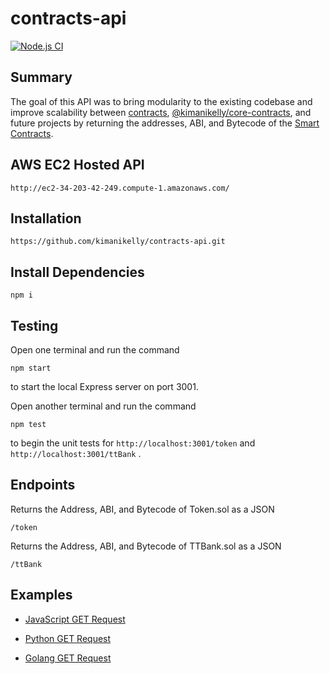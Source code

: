 # contracts-api

[![Node.js CI](https://github.com/kimanikelly/contracts-api/actions/workflows/node.js.yml/badge.svg)](https://github.com/kimanikelly/contracts-api/actions/workflows/node.js.yml)

## Summary

The goal of this API was to bring modularity to the existing codebase and improve scalability between [contracts](https://github.com/kimanikelly/contracts), [@kimanikelly/core-contracts](https://www.npmjs.com/package/@kimanikelly/core-contracts), and future projects by returning the addresses, ABI, and Bytecode of the [Smart Contracts](https://github.com/kimanikelly/contracts/tree/main/contracts).

## AWS EC2 Hosted API

```
http://ec2-34-203-42-249.compute-1.amazonaws.com/
```

## Installation

```
https://github.com/kimanikelly/contracts-api.git
```

## Install Dependencies

```
npm i
```

## Testing

Open one terminal and run the command

```
npm start
```

to start the local Express server on port 3001.

Open another terminal and run the command

```
npm test
```

to begin the unit tests for `http://localhost:3001/token` and `http://localhost:3001/ttBank` .

## Endpoints

Returns the Address, ABI, and Bytecode of Token.sol as a JSON

```
/token
```

Returns the Address, ABI, and Bytecode of TTBank.sol as a JSON

```
/ttBank
```

## Examples

- [JavaScript GET Request](docs/javascript.md)

- [Python GET Request](docs/python.md)

- [Golang GET Request](docs/golang.md)
